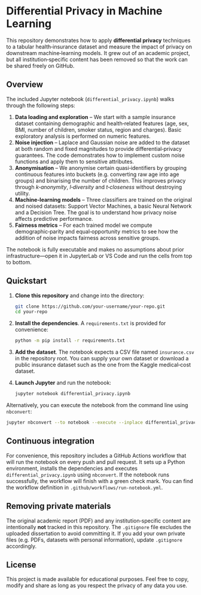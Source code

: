 # Differential Privacy in Machine Learning

This repository demonstrates how to apply **differential privacy** techniques to a tabular health‑insurance dataset and measure the impact of privacy on downstream machine‑learning models.  It grew out of an academic project, but all institution‑specific content has been removed so that the work can be shared freely on GitHub.

## Overview

The included Jupyter notebook (`differential_privacy.ipynb`) walks through the following steps:

1. **Data loading and exploration** –  We start with a sample insurance dataset containing demographic and health‑related features (age, sex, BMI, number of children, smoker status, region and charges).  Basic exploratory analysis is performed on numeric features.
2. **Noise injection** –  Laplace and Gaussian noise are added to the dataset at both random and fixed magnitudes to provide differential‑privacy guarantees.  The code demonstrates how to implement custom noise functions and apply them to sensitive attributes.
3. **Anonymisation** –  We anonymise certain quasi‑identifiers by grouping continuous features into buckets (e.g. converting raw age into age groups) and binarising the number of children.  This improves privacy through *k‑anonymity*, *l‑diversity* and *t‑closeness* without destroying utility.
4. **Machine‑learning models** –  Three classifiers are trained on the original and noised datasets: Support Vector Machines, a basic Neural Network and a Decision Tree.  The goal is to understand how privacy noise affects predictive performance.
5. **Fairness metrics** –  For each trained model we compute demographic‑parity and equal‑opportunity metrics to see how the addition of noise impacts fairness across sensitive groups.

The notebook is fully executable and makes no assumptions about prior infrastructure—open it in JupyterLab or VS Code and run the cells from top to bottom.

## Quickstart

1. **Clone this repository** and change into the directory:

   ```bash
   git clone https://github.com/your‑username/your‑repo.git
   cd your‑repo
   ```

2. **Install the dependencies**.  A `requirements.txt` is provided for convenience:

   ```bash
   python -m pip install -r requirements.txt
   ```

3. **Add the dataset**.  The notebook expects a CSV file named `insurance.csv` in the repository root.  You can supply your own dataset or download a public insurance dataset such as the one from the Kaggle medical‑cost dataset.

4. **Launch Jupyter** and run the notebook:

   ```bash
   jupyter notebook differential_privacy.ipynb
   ```

Alternatively, you can execute the notebook from the command line using `nbconvert`:

```bash
jupyter nbconvert --to notebook --execute --inplace differential_privacy.ipynb
```

## Continuous integration

For convenience, this repository includes a GitHub Actions workflow that will run the notebook on every push and pull request.  It sets up a Python environment, installs the dependencies and executes `differential_privacy.ipynb` using `nbconvert`.  If the notebook runs successfully, the workflow will finish with a green check mark.  You can find the workflow definition in `.github/workflows/run‑notebook.yml`.

## Removing private materials

The original academic report (PDF) and any institution‑specific content are intentionally **not** tracked in this repository.  The `.gitignore` file excludes the uploaded dissertation to avoid committing it.  If you add your own private files (e.g. PDFs, datasets with personal information), update `.gitignore` accordingly.

## License

This project is made available for educational purposes.  Feel free to copy, modify and share as long as you respect the privacy of any data you use.